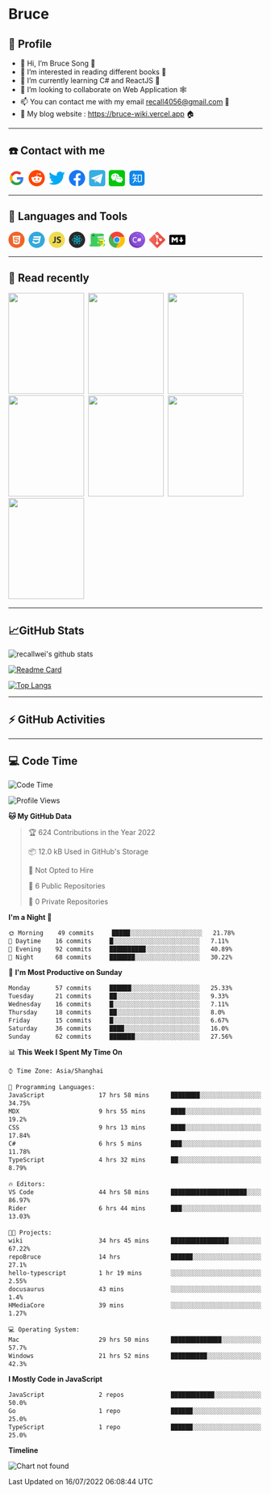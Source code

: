 # Bruce

## 🦁️ Profile

- 👋 Hi, I’m Bruce Song 🦁️
- 👀 I’m interested in reading different books 📖
- 🌱 I’m currently learning C# and ReactJS 🚀
- 💞️ I’m looking to collaborate on Web Application 🕸️
- 📫 You can contact me with my email recall4056@gmail.com 📮
- 📖 My blog website : https://bruce-wiki.vercel.app 🏠

---

## ☎️ Contact with me

<img height="32" width="32" src="/img/google.png"/>&nbsp;
<img height="32" width="32" src="/img/reddit.png"/>&nbsp;
<img height="32" width="32" src="/img/twitter.png"/>&nbsp;
<img height="32" width="32" src="/img/facebook.png"/>&nbsp;
<a href="https://t.me/recallwei" target="_blank" rel="noreferrer noopener"><img height="32" width="32" src="/img/telegram.png"/></a>&nbsp;
<img height="32" width="32" src="/img/wechat.png"/>&nbsp;
<img height="32" width="32" src="/img/zhihu.png"/>&nbsp;

---

## 🚀 Languages and Tools

<a href="https://bruce-wiki.vercel.app/docs/html" target="_blank" rel="noreferrer noopener"><img height="32" width="32" src="/img/html.png"/></a>&nbsp;
<a href="https://bruce-wiki.vercel.app/docs/css" target="_blank" rel="noreferrer noopener"><img height="32" width="32" src="/img/css.png"/></a>&nbsp;
<a href="https://bruce-wiki.vercel.app/docs/javascript" target="_blank" rel="noreferrer noopener"><img height="32" width="32" src="/img/javascript.png"/></a>&nbsp;
<a href="https://bruce-wiki.vercel.app/docs/react" target="_blank" rel="noreferrer noopener"><img height="32" width="32" src="/img/react.png"/></a>&nbsp;
<a href="https://bruce-wiki.vercel.app/docs/docusaurus" target="_blank" rel="noreferrer noopener"><img height="32" width="32" src="/img/docusaurus.png"/></a>&nbsp;
<img height="32" width="32" src="/img/chrome.png"/>&nbsp;
<a href="https://bruce-wiki.vercel.app/docs/csharp" target="_blank" rel="noreferrer noopener"><img height="32" width="32" src="/img/csharp.png"/></a>&nbsp;
<img height="32" width="32" src="/img/git.png"/>&nbsp;
<a href="https://bruce-wiki.vercel.app/docs/markdown" target="_blank" rel="noreferrer noopener"><img height="32" width="32" src="/img/markdown.png"/></a>&nbsp;

---

## 📖 Read recently

<img height="200" width="150" src="https://img9.doubanio.com/view/subject/s/public/s27283822.jpg"/>&nbsp;
<img height="200" width="150" src="https://img9.doubanio.com/view/subject/l/public/s33524212.jpg"/>&nbsp;
<img height="200" width="150" src="https://img9.doubanio.com/view/subject/m/public/s33460221.jpg"/>&nbsp;
<img height="200" width="150" src="https://img3.doubanio.com/view/subject/l/public/s8958650.jpg"/>&nbsp;
<img height="200" width="150" src="https://img9.doubanio.com/view/subject/l/public/s33703494.jpg"/>&nbsp;
<img height="200" width="150" src="https://img3.doubanio.com/view/subject/l/public/s29820180.jpg"/>&nbsp;
<img height="200" width="150" src="https://img9.doubanio.com/view/subject/l/public/s11329547.jpg"/>&nbsp;

---

## 📈GitHub Stats

![recallwei's github stats](https://github-readme-stats.vercel.app/api?username=recallwei&show_icons=true&theme=dracula&count_private=true&include_all_commits)

<!---
repository 卡片
--->

[![Readme Card](https://github-readme-stats.vercel.app/api/pin/?username=recallwei&repo=recallwei&theme=dracula)](https://github.com/recallwei/daily)

<!---
repository 常用语言 layout=compact（紧凑布局）
--->

[![Top Langs](https://github-readme-stats.vercel.app/api/top-langs/?username=recallwei&layout=compact&theme=dracula)](https://github.com/recallwei/daily)

---

## ⚡️ GitHub Activities

<!--START_SECTION:activity-->

<!--END_SECTION:activity-->

---

## 💻 Code Time

<!--START_SECTION:waka-->
![Code Time](http://img.shields.io/badge/Code%20Time-0%20secs-blue)

![Profile Views](http://img.shields.io/badge/Profile%20Views-10-blue)

**🐱 My GitHub Data** 

> 🏆 624 Contributions in the Year 2022
 > 
> 📦 12.0 kB Used in GitHub's Storage 
 > 
> 🚫 Not Opted to Hire
 > 
> 📜 6 Public Repositories 
 > 
> 🔑 0 Private Repositories  
 > 
**I'm a Night 🦉** 

```text
🌞 Morning    49 commits     █████░░░░░░░░░░░░░░░░░░░░   21.78% 
🌆 Daytime    16 commits     █░░░░░░░░░░░░░░░░░░░░░░░░   7.11% 
🌃 Evening    92 commits     ██████████░░░░░░░░░░░░░░░   40.89% 
🌙 Night      68 commits     ███████░░░░░░░░░░░░░░░░░░   30.22%

```
📅 **I'm Most Productive on Sunday** 

```text
Monday       57 commits     ██████░░░░░░░░░░░░░░░░░░░   25.33% 
Tuesday      21 commits     ██░░░░░░░░░░░░░░░░░░░░░░░   9.33% 
Wednesday    16 commits     █░░░░░░░░░░░░░░░░░░░░░░░░   7.11% 
Thursday     18 commits     ██░░░░░░░░░░░░░░░░░░░░░░░   8.0% 
Friday       15 commits     █░░░░░░░░░░░░░░░░░░░░░░░░   6.67% 
Saturday     36 commits     ████░░░░░░░░░░░░░░░░░░░░░   16.0% 
Sunday       62 commits     ███████░░░░░░░░░░░░░░░░░░   27.56%

```


📊 **This Week I Spent My Time On** 

```text
⌚︎ Time Zone: Asia/Shanghai

💬 Programming Languages: 
JavaScript               17 hrs 58 mins      ████████░░░░░░░░░░░░░░░░░   34.75% 
MDX                      9 hrs 55 mins       ████░░░░░░░░░░░░░░░░░░░░░   19.2% 
CSS                      9 hrs 13 mins       ████░░░░░░░░░░░░░░░░░░░░░   17.84% 
C#                       6 hrs 5 mins        ███░░░░░░░░░░░░░░░░░░░░░░   11.78% 
TypeScript               4 hrs 32 mins       ██░░░░░░░░░░░░░░░░░░░░░░░   8.79%

🔥 Editors: 
VS Code                  44 hrs 58 mins      █████████████████████░░░░   86.97% 
Rider                    6 hrs 44 mins       ███░░░░░░░░░░░░░░░░░░░░░░   13.03%

🐱‍💻 Projects: 
wiki                     34 hrs 45 mins      ████████████████░░░░░░░░░   67.22% 
repoBruce                14 hrs              ██████░░░░░░░░░░░░░░░░░░░   27.1% 
hello-typescript         1 hr 19 mins        ░░░░░░░░░░░░░░░░░░░░░░░░░   2.55% 
docusaurus               43 mins             ░░░░░░░░░░░░░░░░░░░░░░░░░   1.4% 
HMediaCore               39 mins             ░░░░░░░░░░░░░░░░░░░░░░░░░   1.27%

💻 Operating System: 
Mac                      29 hrs 50 mins      ██████████████░░░░░░░░░░░   57.7% 
Windows                  21 hrs 52 mins      ██████████░░░░░░░░░░░░░░░   42.3%

```

**I Mostly Code in JavaScript** 

```text
JavaScript               2 repos             ████████████░░░░░░░░░░░░░   50.0% 
Go                       1 repo              ██████░░░░░░░░░░░░░░░░░░░   25.0% 
TypeScript               1 repo              ██████░░░░░░░░░░░░░░░░░░░   25.0%

```


**Timeline**

![Chart not found](https://raw.githubusercontent.com/recallwei/recallwei/main/charts/bar_graph.png) 


 Last Updated on 16/07/2022 06:08:44 UTC
<!--END_SECTION:waka-->
<!---
recallwei/recallwei is a ✨ special ✨ repository because its `README.md` (this file) appears on your GitHub profile.
You can click the Preview link to take a look at your changes.
--->
